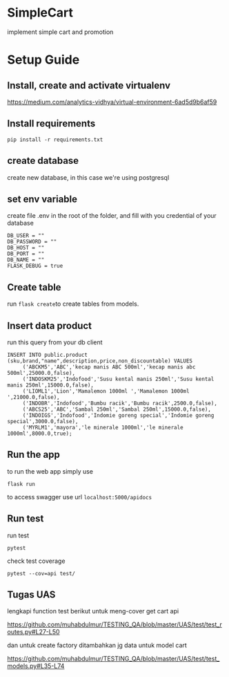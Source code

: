 # SimpleCart
implement simple cart and promotion

# Setup Guide


## Install, create and activate virtualenv
https://medium.com/analytics-vidhya/virtual-environment-6ad5d9b6af59

## Install requirements

    pip install -r requirements.txt
## create database
create new database, in this case we're using postgresql

## set env variable

create file .env in the root of the folder, and fill with you credential of your database

      
    DB_USER = ""
    DB_PASSWORD = ""
    DB_HOST = ""
    DB_PORT = ""
    DB_NAME = ""
    FLASK_DEBUG = true

## Create table

run `flask create`to create tables from models.

## Insert data product

run this query from your db client
```
INSERT INTO public.product (sku,brand,"name",description,price,non_discountable) VALUES
     ('ABCKM5','ABC','kecap manis ABC 500ml','kecap manis abc 500ml',25000.0,false),
     ('INDOSKM25','Indofood','Susu kental manis 250ml','Susu kental manis 250ml',15000.0,false),
     ('LIOML1','Lion','Mamalemon 1000ml ','Mamalemon 1000ml ',21000.0,false),
     ('INDOBR','Indofood','Bumbu racik','Bumbu racik',2500.0,false),
     ('ABCS25','ABC','Sambal 250ml','Sambal 250ml',15000.0,false),
     ('INDOIGS','Indofood','Indomie goreng special','Indomie goreng special',3000.0,false),
     ('MYRLM1','mayora','le minerale 1000ml','le minerale 1000ml',8000.0,true);
```

## Run the app
to run the web app simply  use

    flask run

to access swagger use url `localhost:5000/apidocs`


## Run test
run test

    pytest

check test coverage

    pytest --cov=api test/


## Tugas UAS 

lengkapi function test berikut untuk meng-cover get cart api

https://github.com/muhabdulmur/TESTING_QA/blob/master/UAS/test/test_routes.py#L27-L50

dan untuk create factory ditambahkan jg data untuk model cart

https://github.com/muhabdulmur/TESTING_QA/blob/master/UAS/test/test_models.py#L35-L74

